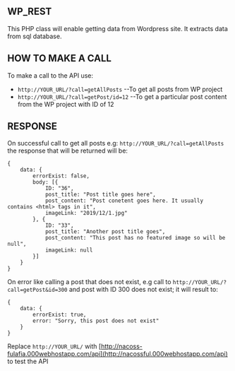 ## WP_REST

This PHP class will enable getting data from Wordpress site. It extracts data from sql database.

## HOW TO MAKE A CALL
To make a call to the API use: 

* ``http://YOUR_URL/?call=getAllPosts`` --To get all posts from WP project
* ``http://YOUR_URL/?call=getPost/id=12`` --To get a particular post content from the WP project with ID of 12

## RESPONSE
On successful call to get all posts e.g: ```http://YOUR_URL/?call=getAllPosts``` the response that will be returned will be: 
```JS
{
    data: {
        errorExist: false,
        body: [{
            ID: "36",
            post_title: "Post title goes here",
            post_content: "Post conetent goes here. It usually contains <html> tags in it",
            imageLink: "2019/12/1.jpg"
        }, {
            ID: "33",
            post_title: "Another post title goes",
            post_content: "This post has no featured image so will be null",
            imageLink: null
        }]
    }
}

```

On error like calling a post that does not exist, e.g call to ```http://YOUR_URL/?call=getPost&id=300``` and post with ID 300 does not exist; it will result to:
```JS
{
    data: {
        errorExist: true,
        error: "Sorry, this post does not exist"
    }
}
```
Replace ```http://YOUR_URL/``` with [http://nacoss-fulafia.000webhostapp.com/api](http://nacossful.000webhostapp.com/api) to test the API